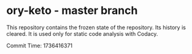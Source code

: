 # ory-keto - master branch

This repository contains the frozen state of the repository.
Its history is cleared. It is used only for static code
analysis with Codacy.

Commit Time: 1736416371